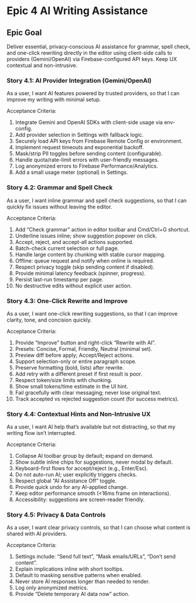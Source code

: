 # Epic 4 AI Writing Assistance

## Epic Goal

Deliver essential, privacy-conscious AI assistance for grammar, spell check, and one-click rewriting directly in the editor using client-side calls to providers (Gemini/OpenAI) via Firebase-configured API keys. Keep UX contextual and non-intrusive.

### Story 4.1: AI Provider Integration (Gemini/OpenAI)

As a user,
I want AI features powered by trusted providers,
so that I can improve my writing with minimal setup.

Acceptance Criteria:

1. Integrate Gemini and OpenAI SDKs with client-side usage via env-config.
2. Add provider selection in Settings with fallback logic.
3. Securely load API keys from Firebase Remote Config or environment.
4. Implement request timeouts and exponential backoff.
5. Mask/strip PII toggles before sending content (configurable).
6. Handle quota/rate-limit errors with user-friendly messages.
7. Log anonymized errors to Firebase Performance/Analytics.
8. Add a small usage meter (optional) in Settings.

### Story 4.2: Grammar and Spell Check

As a user,
I want inline grammar and spell check suggestions,
so that I can quickly fix issues without leaving the editor.

Acceptance Criteria:

1. Add “Check grammar” action in editor toolbar and Cmd/Ctrl+G shortcut.
2. Underline issues inline; show suggestion popover on click.
3. Accept, reject, and accept-all actions supported.
4. Batch-check current selection or full page.
5. Handle large content by chunking with stable cursor mapping.
6. Offline: queue request and notify when online is required.
7. Respect privacy toggle (skip sending content if disabled).
8. Provide minimal latency feedback (spinner, progress).
9. Persist last-run timestamp per page.
10. No destructive edits without explicit user action.

### Story 4.3: One-Click Rewrite and Improve

As a user,
I want one-click rewriting suggestions,
so that I can improve clarity, tone, and concision quickly.

Acceptance Criteria:

1. Provide “Improve” button and right-click “Rewrite with AI”.
2. Presets: Concise, Formal, Friendly, Neutral (minimal set).
3. Preview diff before apply; Accept/Reject actions.
4. Support selection-only or entire paragraph scope.
5. Preserve formatting (bold, lists) after rewrite.
6. Add retry with a different preset if first result is poor.
7. Respect token/size limits with chunking.
8. Show small tokens/time estimate in the UI hint.
9. Fail gracefully with clear messaging; never lose original text.
10. Track accepted vs rejected suggestion count (for success metrics).

### Story 4.4: Contextual Hints and Non-Intrusive UX

As a user,
I want AI help that’s available but not distracting,
so that my writing flow isn’t interrupted.

Acceptance Criteria:

1. Collapse AI toolbar group by default; expand on demand.
2. Show subtle inline chips for suggestions, never modal by default.
3. Keyboard-first flows for accept/reject (e.g., Enter/Esc).
4. Do not auto-run AI; user explicitly triggers checks.
5. Respect global “AI Assistance Off” toggle.
6. Provide quick undo for any AI-applied change.
7. Keep editor performance smooth (<16ms frame on interactions).
8. Accessibility: suggestions are screen-reader friendly.

### Story 4.5: Privacy & Data Controls

As a user,
I want clear privacy controls,
so that I can choose what content is shared with AI providers.

Acceptance Criteria:

1. Settings include: “Send full text”, “Mask emails/URLs”, “Don’t send content”.
2. Explain implications inline with short tooltips.
3. Default to masking sensitive patterns when enabled.
4. Never store AI responses longer than needed to render.
5. Log only anonymized metrics.
6. Provide “Delete temporary AI data now” action.
